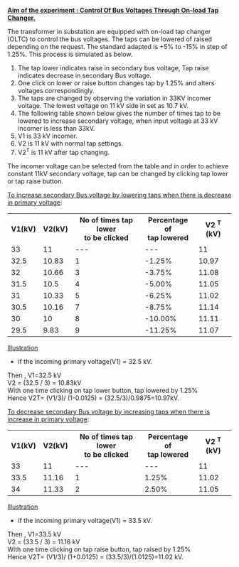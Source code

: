 <u>**Aim of the experiment : Control Of Bus Voltages Through On-load Tap Changer.**</u>

The transformer in substation are equipped with on-load tap changer (OLTC) to control the bus voltages. The taps can be lowered of raised depending on the request. The standard adapted is +5% to -15% in step of 1.25%. This process is simulated as below.

1. The tap lower indicates raise in secondary bus voltage, Tap raise indicates decrease in secondary Bus voltage.
2. One click on lower or raise button changes tap by 1.25% and alters voltages correspondingly.
3. The taps are changed by observing the variation in 33KV incomer voltage. The lowest voltage on 11 kV side in set as 10.7 kV.
4. The following table shown below gives the number of times tap to be lowered to increase secondary voltage, when input voltage at 33 kV incomer is less than 33kV.
5. V1 is 33 kV incomer.
6. V2 is 11 kV with normal tap settings.
7. V2<sup>T</sup> is 11 kV after tap changing.

The incomer voltage can be selected from the table and in order to achieve constant 11kV secondary voltage, tap can be changed by clicking tap lower or tap raise button.

<u>To increase secondary Bus voltage by lowering taps when there is decrease in primary voltage</u>:

<table>
<tr>
<th>V1(kV) </th>
<th>V2(kV)</th> 
<th>No of times tap lower<br> to be clicked</th>
<th>Percentage of<br> tap lowered </th>
<th>V2 <sup>T </sup>(kV)</th>
</tr>
<tr>
<td>33</td>
<td>11</td>
<td> ---</td>
<td> ---</td>
<td> 11</td>
</tr>

<tr>
<td>32.5 </td>
<td>10.83</td>
<td> 1</td>
<td> -1.25%</td>
<td> 10.97</td>
</tr>

<tr>
<td>32</td>
<td> 10.66</td>
<td> 3 </td>
<td>-3.75% </td>
<td>11.08</td>
</tr>

<tr>
<td>31.5 </td>
<td>10.5</td>
<td> 4</td>
<td> -5.00% </td>
<td>11.05</td>
</tr>

<tr>
<td>31 </td>
<td>10.33</td>
<td> 5</td>
<td> -6.25%</td>
<td> 11.02</td>
</tr>

<tr>
<td>30.5 </td>
<td>10.16</td>
<td> 7</td>
<td> -8.75%</td>
<td> 11.14
</td>
</tr>

<tr>
<td>30 </td>
<td>10</td>
<td> 8</td>
<td> -10.00% </td>
<td>11.11</td>
</tr>

<tr>
<td>29.5 </td>
<td>9.83</td>
<td> 9</td>
<td> -11.25% </td>
<td>11.07</td>
</tr>
</table>

<u>Illustration</u>

<ul>

<li>if the incoming primary voltage(V1) = 32.5 kV.</li>

</ul>
 
Then , V1=32.5 kV     
V2 = (32.5 / 3) = 10.83kV    
With one time clicking on tap lower button, tap lowered by 1.25%    
Hence V2T= (V1/3)/ (1-0.0125) = (32.5/3)/0.9875=10.97kV.

<u>To decrease secondary Bus voltage by increasing taps when there is increase in primary voltage</u>:

<table>
<tr>
<th>V1(kV) </th>
<th>V2(kV)</th> 
<th>No of times tap lower<br> to be clicked</th>
<th>Percentage of <br>tap lowered </th>
<th>V2 <sup>T </sup>(kV)</th>
</tr>

<tr>
<td>33</td>
<td>11</td>
<td> ---</td>
<td> ---</td>
<td> 11</td>
</tr>

<tr>
<td>33.5</td>
<td>11.16</td>
<td> 1</td>
<td> 1.25%</td>
<td> 11.02</td>
</tr>

<tr>
<td>34</td>
<td>11.33</td>
<td>2</td>
<td> 2.50%</td>
<td> 11.05</td>
</tr>
</table>

<u>Illustration</u>

<ul>
<li>if the incoming primary voltage(V1) = 33.5 kV.</li>
</ul>

Then , V1=33.5 kV  
V2 = (33.5 / 3) = 11.16 kV  
With one time clicking on tap raise button, tap raised by 1.25%  
Hence V2T= (V1/3)/ (1+0.0125) = (33.5/3)/(1.0125)=11.02 kV.
